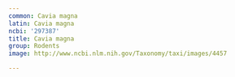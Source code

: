 ```yaml
---
common: Cavia magna
latin: Cavia magna
ncbi: '297387'
title: Cavia magna
group: Rodents
image: http://www.ncbi.nlm.nih.gov/Taxonomy/taxi/images/4457

---
```

